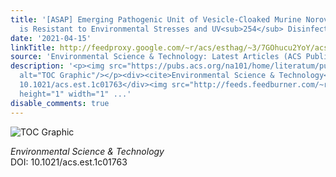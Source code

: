 ```yaml
---
title: '[ASAP] Emerging Pathogenic Unit of Vesicle-Cloaked Murine Norovirus Clusters
  is Resistant to Environmental Stresses and UV<sub>254</sub> Disinfection'
date: '2021-04-15'
linkTitle: http://feedproxy.google.com/~r/acs/esthag/~3/7GOhucu2YoY/acs.est.1c01763
source: 'Environmental Science & Technology: Latest Articles (ACS Publications)'
description: '<p><img src="https://pubs.acs.org/na101/home/literatum/publisher/achs/journals/content/esthag/0/esthag.ahead-of-print/acs.est.1c01763/20210408/images/medium/es1c01763_0006.gif"
  alt="TOC Graphic"/></p><div><cite>Environmental Science & Technology</cite></div><div>DOI:
  10.1021/acs.est.1c01763</div><img src="http://feeds.feedburner.com/~r/acs/esthag/~4/7GOhucu2YoY"
  height="1" width="1" ...'
disable_comments: true
---
```

<p><img src="https://pubs.acs.org/na101/home/literatum/publisher/achs/journals/content/esthag/0/esthag.ahead-of-print/acs.est.1c01763/20210408/images/medium/es1c01763_0006.gif" alt="TOC Graphic"/></p><div><cite>Environmental Science & Technology</cite></div><div>DOI: 10.1021/acs.est.1c01763</div><img src="http://feeds.feedburner.com/~r/acs/esthag/~4/7GOhucu2YoY" height="1" width="1" ...